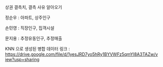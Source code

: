 상권 결측치, 결측 사유 알아오기

정순우 : 아파트, 상주인구 

손민영 : 직장인구, 집객시설

문지용 : 추정유동인구, 추정매출

KNN 으로 생성된 병합 데이터 링크 : https://drive.google.com/file/d/1yesJRD7yo5hRy1BYVWFz5qmYl8A3TAZw/view?usp=sharing
